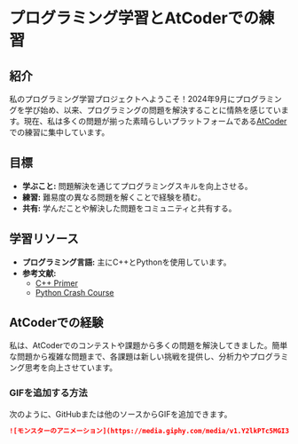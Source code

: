 # プログラミング学習とAtCoderでの練習

## 紹介
私のプログラミング学習プロジェクトへようこそ！2024年9月にプログラミングを学び始め、以来、プログラミングの問題を解決することに情熱を感じています。現在、私は多くの問題が揃った素晴らしいプラットフォームである[AtCoder](https://atcoder.jp/)での練習に集中しています。

## 目標
- **学ぶこと:** 問題解決を通じてプログラミングスキルを向上させる。
- **練習:** 難易度の異なる問題を解くことで経験を積む。
- **共有:** 学んだことや解決した問題をコミュニティと共有する。

## 学習リソース
- **プログラミング言語:** 主にC++とPythonを使用しています。
- **参考文献:**
  - [C++ Primer](https://www.amazon.com/Primer-5th-Stanley-Lippman/dp/0321992784)
  - [Python Crash Course](https://www.amazon.com/Python-Crash-Course-Hands-Project-Based/dp/1593279280)

## AtCoderでの経験
私は、AtCoderでのコンテストや課題から多くの問題を解決してきました。簡単な問題から複雑な問題まで、各課題は新しい挑戦を提供し、分析力やプログラミング思考を向上させています。

### GIFを追加する方法
次のように、GitHubまたは他のソースからGIFを追加できます。

```markdown
![モンスターのアニメーション](https://media.giphy.com/media/v1.Y2lkPTc5MGI3NjExdWExMHVydWo4a2ptcWMyOXZ5ZnhteHgzMGRzbzRpa2w0MTJwMXJxNCZlcD12MV9naWZzX3NlYXJjaCZjdD1n/CuuSHzuc0O166MRfjt/giphy.gif)
